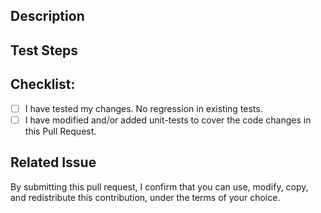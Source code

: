 <!--- Title -->

Description
-----------
<!--- Describe your changes in detail. -->

Test Steps
-----------
<!-- Describe the steps to reproduce. -->

Checklist:
----------
<!--- Go over all the following points, and put an `x` in all the boxes that apply. -->
<!--- If you're unsure about any of these, don't hesitate to ask. We're here to help! -->
- [ ] I have tested my changes. No regression in existing tests.
- [ ] I have modified and/or added unit-tests to cover the code changes in this Pull Request.

Related Issue
-----------
<!-- If any, please provide issue ID. -->
By submitting this pull request, I confirm that you can use, modify, copy, and redistribute this contribution, under the terms of your choice.